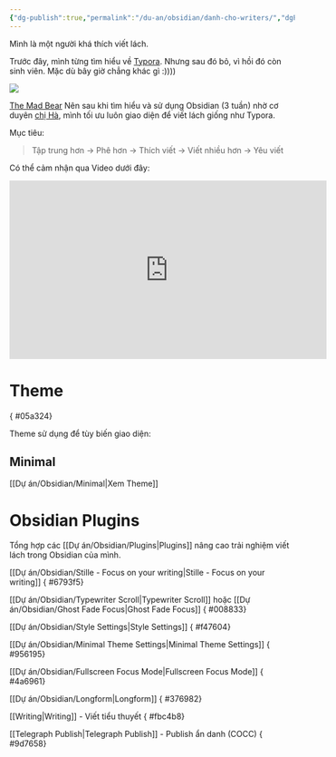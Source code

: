 ```yaml
---
{"dg-publish":true,"permalink":"/du-an/obsidian/danh-cho-writers/","dgPassFrontmatter":true}
---
```


Mình là một người khá thích viết lách.

Trước đây, mình từng tìm hiểu về [Typora](https://typora.io/). Nhưng sau đó bỏ, vì hồi đó còn sinh viên. Mặc dù bây giờ chẳng khác gì :))))

![](https://i.imgur.com/u7GCGKi.png)

[The Mad Bear](https://themadbear.com/du-an/obsidian/danh-cho-writers/)
Nên sau khi tìm hiểu và sử dụng Obsidian (3 tuần) nhờ cơ duyên [chị Hà](https://www.facebook.com/hahtd3), mình tối ưu luôn giao diện để viết lách giống như Typora.

Mục tiêu:

> Tập trung hơn → Phê hơn → Thích viết → Viết nhiều hơn → Yêu viết

Có thể cảm nhận qua Video dưới đây:

<iframe width="560" height="315" src="https://www.youtube.com/embed/0Qjp7x9MAXs" title="YouTube video player" frameborder="0" allow="accelerometer; autoplay; clipboard-write; encrypted-media; gyroscope; picture-in-picture; web-share" allowfullscreen></iframe>


# Theme
{ #05a324}


Theme sử dụng để tùy biến giao diện:

## Minimal
[[Dự án/Obsidian/Minimal\|Xem Theme]]

# Obsidian Plugins

Tổng hợp các [[Dự án/Obsidian/Plugins\|Plugins]] nâng cao trải nghiệm viết lách trong Obsidian của mình.

[[Dự án/Obsidian/Stille - Focus on your writing\|Stille - Focus on your writing]]
{ #6793f5}


[[Dự án/Obsidian/Typewriter Scroll\|Typewriter Scroll]] hoặc [[Dự án/Obsidian/Ghost Fade Focus\|Ghost Fade Focus]]
{ #008833}


[[Dự án/Obsidian/Style Settings\|Style Settings]]
{ #f47604}


[[Dự án/Obsidian/Minimal Theme Settings\|Minimal Theme Settings]]
{ #956195}


[[Dự án/Obsidian/Fullscreen Focus Mode\|Fullscreen Focus Mode]]
{ #4a6961}


[[Dự án/Obsidian/Longform\|Longform]]
{ #376982}


[[Writing\|Writing]] - Viết tiểu thuyết
{ #fbc4b8}


[[Telegraph Publish\|Telegraph Publish]] - Publish ẩn danh (COCC)
{ #9d7658}
